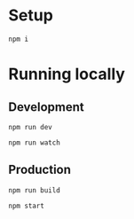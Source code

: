 # Setup
```
npm i
```

# Running locally

## Development
```
npm run dev
```

```
npm run watch
```

## Production

```
npm run build
```

```
npm start
```
